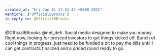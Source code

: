 ```yaml
---
created_at: "Fri Jan 01 17:52:43 +0000 2021"
mentions: ['OfficialBBrooks']
in_reply_to: @OfficialBBrooks
---
```


@OfficialBBrooks @net_defi. Social media designed to make you money. Right now, looking for preseed investors to get things kicked off. Bunch of cool things in progress, just need to be funded a bit to pay the bills until I can get contracts finalized and a priced round ready to go.